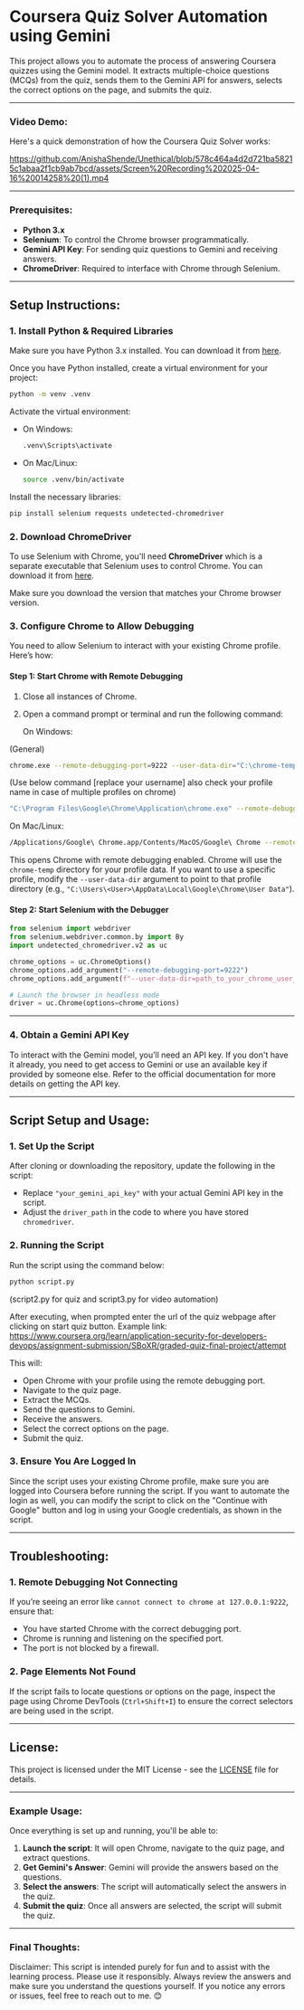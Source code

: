 # Coursera Quiz Solver Automation using Gemini

This project allows you to automate the process of answering Coursera quizzes using the Gemini model. It extracts multiple-choice questions (MCQs) from the quiz, sends them to the Gemini API for answers, selects the correct options on the page, and submits the quiz.

---

### Video Demo:

Here's a quick demonstration of how the Coursera Quiz Solver works:

https://github.com/AnishaShende/Unethical/blob/578c464a4d2d721ba58215c1abaa2f1cb9ab7bcd/assets/Screen%20Recording%202025-04-16%20014258%20(1).mp4

---

### Prerequisites:

- **Python 3.x**
- **Selenium**: To control the Chrome browser programmatically.
- **Gemini API Key**: For sending quiz questions to Gemini and receiving answers.
- **ChromeDriver**: Required to interface with Chrome through Selenium.

---

## Setup Instructions:

### 1. **Install Python & Required Libraries**

Make sure you have Python 3.x installed. You can download it from [here](https://www.python.org/downloads/).

Once you have Python installed, create a virtual environment for your project:

```bash
python -m venv .venv
```

Activate the virtual environment:

- On Windows:
  ```bash
  .venv\Scripts\activate
  ```
- On Mac/Linux:
  ```bash
  source .venv/bin/activate
  ```

Install the necessary libraries:

```bash
pip install selenium requests undetected-chromedriver
```

### 2. **Download ChromeDriver**

To use Selenium with Chrome, you'll need **ChromeDriver** which is a separate executable that Selenium uses to control Chrome. You can download it from [here](https://sites.google.com/a/chromium.org/chromedriver/).

Make sure you download the version that matches your Chrome browser version.

### 3. **Configure Chrome to Allow Debugging**

You need to allow Selenium to interact with your existing Chrome profile. Here’s how:

#### Step 1: Start Chrome with Remote Debugging

1. Close all instances of Chrome.
2. Open a command prompt or terminal and run the following command:

   On Windows:

  (General)
   ```bash
   chrome.exe --remote-debugging-port=9222 --user-data-dir="C:\chrome-temp"
   ```
  (Use below command [replace your username] also check your profile name in case of multiple profiles on chrome)
  ```bash
  "C:\Program Files\Google\Chrome\Application\chrome.exe" --remote-debugging-port=9222 --user-data-dir="C:\Users\[Anisha]\AppData\Local\Google\Chrome\User Data" --profile-directory="Profile 2"
  ```
   On Mac/Linux:

   ```bash
   /Applications/Google\ Chrome.app/Contents/MacOS/Google\ Chrome --remote-debugging-port=9222 --user-data-dir="/tmp/chrome-temp"
   ```

   This opens Chrome with remote debugging enabled. Chrome will use the `chrome-temp` directory for your profile data. If you want to use a specific profile, modify the `--user-data-dir` argument to point to that profile directory (e.g., `"C:\Users\<User>\AppData\Local\Google\Chrome\User Data"`).

#### Step 2: Start Selenium with the Debugger

```python
from selenium import webdriver
from selenium.webdriver.common.by import By
import undetected_chromedriver.v2 as uc

chrome_options = uc.ChromeOptions()
chrome_options.add_argument("--remote-debugging-port=9222")
chrome_options.add_argument(f"--user-data-dir=path_to_your_chrome_user_data")

# Launch the browser in headless mode
driver = uc.Chrome(options=chrome_options)
```

---

### 4. **Obtain a Gemini API Key**

To interact with the Gemini model, you’ll need an API key. If you don't have it already, you need to get access to Gemini or use an available key if provided by someone else. Refer to the official documentation for more details on getting the API key.

---

## Script Setup and Usage:

### 1. **Set Up the Script**

After cloning or downloading the repository, update the following in the script:

- Replace `"your_gemini_api_key"` with your actual Gemini API key in the script.
- Adjust the `driver_path` in the code to where you have stored `chromedriver`.

### 2. **Running the Script**

Run the script using the command below:

```bash
python script.py
```
(script2.py for quiz and script3.py for video automation)

After executing, when prompted enter the url of the quiz webpage after clicking on start quiz button.
Example link: https://www.coursera.org/learn/application-security-for-developers-devops/assignment-submission/SBoXR/graded-quiz-final-project/attempt

This will:

- Open Chrome with your profile using the remote debugging port.
- Navigate to the quiz page.
- Extract the MCQs.
- Send the questions to Gemini.
- Receive the answers.
- Select the correct options on the page.
- Submit the quiz.

### 3. **Ensure You Are Logged In**

Since the script uses your existing Chrome profile, make sure you are logged into Coursera before running the script. If you want to automate the login as well, you can modify the script to click on the "Continue with Google" button and log in using your Google credentials, as shown in the script.

---

## Troubleshooting:

### 1. **Remote Debugging Not Connecting**

If you’re seeing an error like `cannot connect to chrome at 127.0.0.1:9222`, ensure that:

- You have started Chrome with the correct debugging port.
- Chrome is running and listening on the specified port.
- The port is not blocked by a firewall.

### 2. **Page Elements Not Found**

If the script fails to locate questions or options on the page, inspect the page using Chrome DevTools (`Ctrl+Shift+I`) to ensure the correct selectors are being used in the script.

---

## License:

This project is licensed under the MIT License - see the [LICENSE](LICENSE) file for details.

---

### Example Usage:

Once everything is set up and running, you'll be able to:

1. **Launch the script**: It will open Chrome, navigate to the quiz page, and extract questions.
2. **Get Gemini's Answer**: Gemini will provide the answers based on the questions.
3. **Select the answers**: The script will automatically select the answers in the quiz.
4. **Submit the quiz**: Once all answers are selected, the script will submit the quiz.

---

### Final Thoughts:

Disclaimer: This script is intended purely for fun and to assist with the learning process. Please use it responsibly. Always review the answers and make sure you understand the questions yourself. If you notice any errors or issues, feel free to reach out to me. 😊
